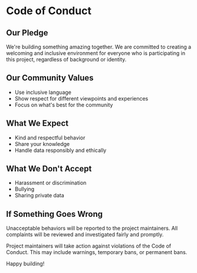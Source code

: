 # Code of Conduct

## Our Pledge
We're building something amazing together. We are committed to creating a welcoming and inclusive environment for everyone who is participating in this project, regardless of background or identity.

## Our Community Values
* Use inclusive language
* Show respect for different viewpoints and experiences
* Focus on what's best for the community

## What We Expect
* Kind and respectful behavior
* Share your knowledge
* Handle data responsibly and ethically

## What We Don't Accept
* Harassment or discrimination
* Bullying
* Sharing private data

## If Something Goes Wrong
Unacceptable behaviors will be reported to the project maintainers. All complaints will be reviewed and investigated fairly and promptly.

Project maintainers will take action against violations of the Code of Conduct. This may include warnings, temporary bans, or permanent bans.

Happy building!